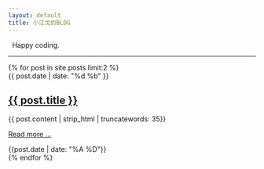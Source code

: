 ```yaml
---
layout: default
title: 小江戈的BLOG
---
```

<p>
&nbsp; Happy coding.
</p>
<hr/>
{% for post in site.posts limit:2 %}
<div class="post">
  <div class="top">
     <time datetime="{{ post.date | xmlschema }}">{{ post.date | date: "%d %b" }}</time>
	 <h2><a href="{{ post.url }}">{{ post.title }}</a></h2>
  </div>
  <div class="content">
      {{ post.content | strip_html | truncatewords: 35}}
	  <p><a href="{{ post.url }}">Read more ...</a></p>
  </div>
  <div class="bottom">
      <span>{{post.date | date: "%A %D"}}</span>
  </div>
</div>
{% endfor %}
